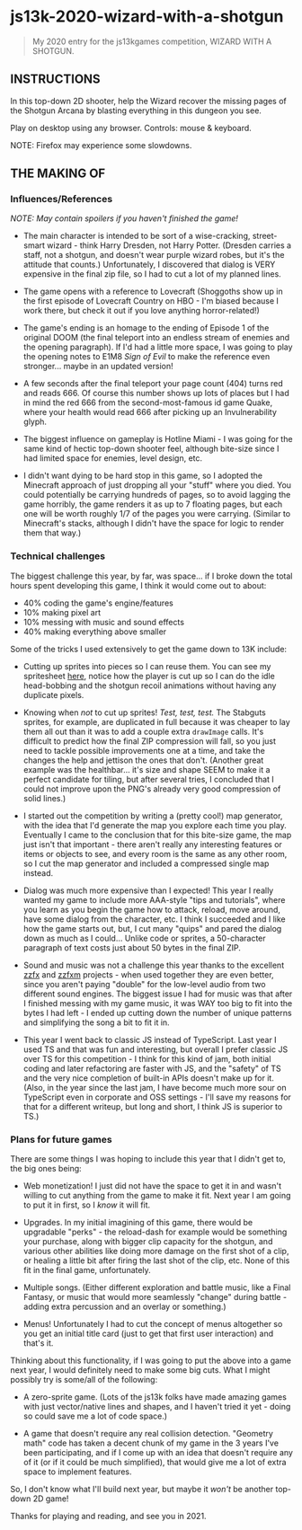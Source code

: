 # js13k-2020-wizard-with-a-shotgun

> My 2020 entry for the js13kgames competition, WIZARD WITH A SHOTGUN.

## INSTRUCTIONS

In this top-down 2D shooter, help the Wizard recover the missing pages of the Shotgun Arcana by blasting everything in this dungeon you see.

Play on desktop using any browser. Controls: mouse & keyboard.

NOTE: Firefox may experience some slowdowns.

## THE MAKING OF

### Influences/References

_NOTE: May contain spoilers if you haven't finished the game!_

- The main character is intended to be sort of a wise-cracking, street-smart wizard - think Harry Dresden, not Harry Potter. (Dresden carries a staff, not a shotgun, and doesn't wear purple wizard robes, but it's the attitude that counts.) Unfortunately, I discovered that dialog is VERY expensive in the final zip file, so I had to cut a lot of my planned lines.

- The game opens with a reference to Lovecraft (Shoggoths show up in the first episode of Lovecraft Country on HBO - I'm biased because I work there, but check it out if you love anything horror-related!)

- The game's ending is an homage to the ending of Episode 1 of the original DOOM (the final teleport into an endless stream of enemies and the opening paragraph). If I'd had a little more space, I was going to play the opening notes to E1M8 _Sign of Evil_ to make the reference even stronger... maybe in an updated version!

- A few seconds after the final teleport your page count (404) turns red and reads 666. Of course this number shows up lots of places but I had in mind the red 666 from the second-most-famous id game Quake, where your health would read 666 after picking up an Invulnerability glyph.

- The biggest influence on gameplay is Hotline Miami - I was going for the same kind of hectic top-down shooter feel, although bite-size since I had limited space for enemies, level design, etc.

- I didn't want dying to be hard stop in this game, so I adopted the Minecraft approach of just dropping all your "stuff" where you died. You could potentially be carrying hundreds of pages, so to avoid lagging the game horribly, the game renders it as up to 7 floating pages, but each one will be worth roughly 1/7 of the pages you were carrying. (Similar to Minecraft's stacks, although I didn't have the space for logic to render them that way.)

### Technical challenges

The biggest challenge this year, by far, was space... if I broke down the total hours spent developing this game, I think it would come out to about:

 - 40% coding the game's engine/features
 - 10% making pixel art
 - 10% messing with music and sound effects
 - 40% making everything above smaller

Some of the tricks I used extensively to get the game down to 13K include:

 - Cutting up sprites into pieces so I can reuse them. You can see my spritesheet [here](dist/final/sprites.png), notice how the player is cut up so I can do the idle head-bobbing and the shotgun recoil animations without having any duplicate pixels.

 - Knowing when _not_ to cut up sprites! _Test, test, test._ The Stabguts sprites, for example, are duplicated in full because it was cheaper to lay them all out than it was to add a couple extra `drawImage` calls. It's difficult to predict how the final ZIP compression will fall, so you just need to tackle possible improvements one at a time, and take the changes the help and jettison the ones that don't. (Another great example was the healthbar... it's size and shape SEEM to make it a perfect candidate for tiling, but after several tries, I concluded that I could not improve upon the PNG's already very good compression of solid lines.)

 - I started out the competition by writing a (pretty cool!) map generator, with the idea that I'd generate the map you explore each time you play. Eventually I came to the conclusion that for this bite-size game, the map just isn't that important - there aren't really any interesting features or items or objects to see, and every room is the same as any other room, so I cut the map generator and included a compressed single map instead.

 - Dialog was much more expensive than I expected! This year I really wanted my game to include more AAA-style "tips and tutorials", where you learn as you begin the game how to attack, reload, move around, have some dialog from the character, etc. I think I succeeded and I like how the game starts out, but, I cut many "quips" and pared the dialog down as much as I could... Unlike code or sprites, a 50-character paragraph of text costs just about 50 bytes in the final ZIP.

 - Sound and music was not a challenge this year thanks to the excellent [zzfx](https://github.com/KilledByAPixel/ZzFX) and [zzfxm](https://github.com/keithclark/ZzFXM) projects - when used together they are even better, since you aren't paying "double" for the low-level audio from two different sound engines. The biggest issue I had for music was that after I finished messing with my game music, it was WAY too big to fit into the bytes I had left - I ended up cutting down the number of unique patterns and simplifying the song a bit to fit it in.

 - This year I went back to classic JS instead of TypeScript. Last year I used TS and that was fun and interesting, but overall I prefer classic JS over TS for this competition - I think for this kind of jam, both initial coding and later refactoring are faster with JS, and the "safety" of TS and the very nice completion of built-in APIs doesn't make up for it. (Also, in the year since the last jam, I have become much more sour on TypeScript even in corporate and OSS settings - I'll save my reasons for that for a different writeup, but long and short, I think JS is superior to TS.)

### Plans for future games

There are some things I was hoping to include this year that I didn't get to, the big ones being:

 - Web monetization! I just did not have the space to get it in and wasn't willing to cut anything from the game to make it fit. Next year I am going to put it in first, so I _know_ it will fit.

 - Upgrades. In my initial imagining of this game, there would be upgradable "perks" - the reload-dash for example would be something your purchase, along with bigger clip capacity for the shotgun, and various other abilities like doing more damage on the first shot of a clip, or healing a little bit after firing the last shot of the clip, etc. None of this fit in the final game, unfortunately.

 - Multiple songs. (Either different exploration and battle music, like a Final Fantasy, or music that would more seamlessly "change" during battle - adding extra percussion and an overlay or something.)

 - Menus! Unfortunately I had to cut the concept of menus altogether so you get an initial title card (just to get that first user interaction) and that's it.

Thinking about this functionality, if I was going to put the above into a game next year, I would definitely need to make some big cuts. What I might possibly try is some/all of the following:

 - A zero-sprite game. (Lots of the js13k folks have made amazing games with just vector/native lines and shapes, and I haven't tried it yet - doing so could save me a lot of code space.)

 - A game that doesn't require any real collision detection. "Geometry math" code has taken a decent chunk of my game in the 3 years I've been participating, and if I come up with an idea that doesn't require any of it (or if it could be much simplified), that would give me a lot of extra space to implement features.

So, I don't know what I'll build next year, but maybe it _won't_ be another top-down 2D game!

Thanks for playing and reading, and see you in 2021.
